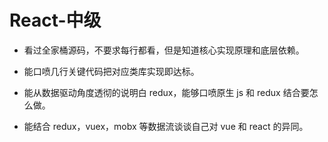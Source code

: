 # React-中级

- 看过全家桶源码，不要求每行都看，但是知道核心实现原理和底层依赖。

- 能口喷几行关键代码把对应类库实现即达标。

- 能从数据驱动角度透彻的说明白 redux，能够口喷原生 js 和 redux 结合要怎么做。

- 能结合 redux，vuex，mobx 等数据流谈谈自己对 vue 和 react 的异同。
